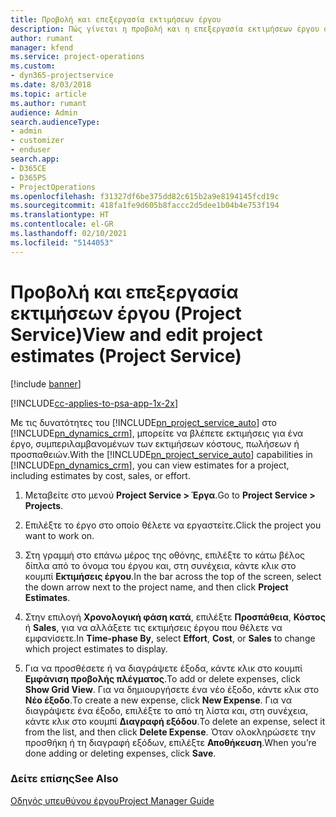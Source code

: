 ```yaml
---
title: Προβολή και επεξεργασία εκτιμήσεων έργου
description: Πώς γίνεται η προβολή και η επεξεργασία εκτιμήσεων έργου στο Project Service
author: rumant
manager: kfend
ms.service: project-operations
ms.custom:
- dyn365-projectservice
ms.date: 8/03/2018
ms.topic: article
ms.author: rumant
audience: Admin
search.audienceType:
- admin
- customizer
- enduser
search.app:
- D365CE
- D365PS
- ProjectOperations
ms.openlocfilehash: f31327df6be375dd82c615b2a9e8194145fcd19c
ms.sourcegitcommit: 418fa1fe9d605b8faccc2d5dee1b04b4e753f194
ms.translationtype: HT
ms.contentlocale: el-GR
ms.lasthandoff: 02/10/2021
ms.locfileid: "5144053"
---
```

# <a name="view-and-edit-project-estimates-project-service"></a><span data-ttu-id="c1702-103">Προβολή και επεξεργασία εκτιμήσεων έργου (Project Service)</span><span class="sxs-lookup"><span data-stu-id="c1702-103">View and edit project estimates (Project Service)</span></span>

[!include [banner](../includes/psa-now-project-operations.md)]

[!INCLUDE[cc-applies-to-psa-app-1x-2x](../includes/cc-applies-to-psa-app-1x-2x.md)]

<span data-ttu-id="c1702-104">Με τις δυνατότητες του [!INCLUDE[pn_project_service_auto](../includes/pn-project-service-auto.md)] στο [!INCLUDE[pn_dynamics_crm](../includes/pn-dynamics-crm.md)], μπορείτε να βλέπετε εκτιμήσεις για ένα έργο, συμπεριλαμβανομένων των εκτιμήσεων κόστους, πωλήσεων ή προσπαθειών.</span><span class="sxs-lookup"><span data-stu-id="c1702-104">With the [!INCLUDE[pn_project_service_auto](../includes/pn-project-service-auto.md)] capabilities in [!INCLUDE[pn_dynamics_crm](../includes/pn-dynamics-crm.md)], you can view estimates for a project, including estimates by cost, sales, or effort.</span></span>  
  
1.  <span data-ttu-id="c1702-105">Μεταβείτε στο μενού **Project Service > Έργα**.</span><span class="sxs-lookup"><span data-stu-id="c1702-105">Go to **Project Service > Projects**.</span></span>  
  
2.  <span data-ttu-id="c1702-106">Επιλέξτε το έργο στο οποίο θέλετε να εργαστείτε.</span><span class="sxs-lookup"><span data-stu-id="c1702-106">Click the project you want to work on.</span></span>  
  
3.  <span data-ttu-id="c1702-107">Στη γραμμή στο επάνω μέρος της οθόνης, επιλέξτε το κάτω βέλος δίπλα από το όνομα του έργου και, στη συνέχεια, κάντε κλικ στο κουμπί **Εκτιμήσεις έργου**.</span><span class="sxs-lookup"><span data-stu-id="c1702-107">In the bar across the top of the screen, select the down arrow next to the project name, and then click **Project Estimates**.</span></span>  
  
4.  <span data-ttu-id="c1702-108">Στην επιλογή **Χρονολογική φάση κατά**, επιλέξτε **Προσπάθεια**, **Κόστος** ή **Sales**, για να αλλάξετε τις εκτιμήσεις έργου που θέλετε να εμφανίσετε.</span><span class="sxs-lookup"><span data-stu-id="c1702-108">In **Time-phase By**, select **Effort**, **Cost**, or **Sales** to change which project estimates to display.</span></span>  
  
5.  <span data-ttu-id="c1702-109">Για να προσθέσετε ή να διαγράψετε έξοδα, κάντε κλικ στο κουμπί **Εμφάνιση προβολής πλέγματος**.</span><span class="sxs-lookup"><span data-stu-id="c1702-109">To add or delete expenses, click **Show Grid View**.</span></span> <span data-ttu-id="c1702-110">Για να δημιουργήσετε ένα νέο έξοδο, κάντε κλικ στο **Νέο έξοδο**.</span><span class="sxs-lookup"><span data-stu-id="c1702-110">To create a new expense, click **New Expense**.</span></span> <span data-ttu-id="c1702-111">Για να διαγράψετε ένα έξοδο, επιλέξτε το από τη λίστα και, στη συνέχεια, κάντε κλικ στο κουμπί **Διαγραφή εξόδου**.</span><span class="sxs-lookup"><span data-stu-id="c1702-111">To delete an expense, select it from the list, and then click **Delete Expense**.</span></span> <span data-ttu-id="c1702-112">Όταν ολοκληρώσετε την προσθήκη ή τη διαγραφή εξόδων, επιλέξτε **Αποθήκευση**.</span><span class="sxs-lookup"><span data-stu-id="c1702-112">When you’re done adding or deleting expenses, click **Save**.</span></span>  
  
### <a name="see-also"></a><span data-ttu-id="c1702-113">Δείτε επίσης</span><span class="sxs-lookup"><span data-stu-id="c1702-113">See Also</span></span>  
 [<span data-ttu-id="c1702-114">Οδηγός υπευθύνου έργου</span><span class="sxs-lookup"><span data-stu-id="c1702-114">Project Manager Guide</span></span>](../psa/project-manager-guide.md)
